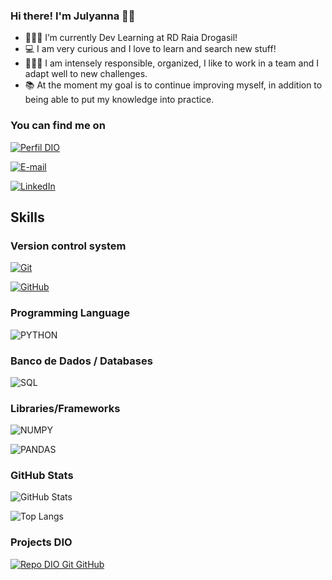### Hi there! I'm Julyanna 👋👋

- 👩🏻‍💻 I’m currently Dev Learning at RD Raia Drogasil!
- 💻 I am very curious and I love to learn and search new stuff!
- 🙋🏻‍♀️ I am intensely responsible, organized, I like to work in a team and I adapt well to new challenges.
- 📚 At the moment my goal is to continue improving myself, in addition to being able to put my knowledge into practice.

### You can find me on
[![Perfil DIO](https://img.shields.io/badge/-Meu%20Perfil%20na%20DIO-30A3DC?style=for-the-badge)](https://www.dio.me/users/julyannac98/)

[![E-mail](https://img.shields.io/badge/-Email-f7f7f7?style=for-the-badge&logo=microsoft-outlook&logoColor=pink)](mailto:julyannac98@gmail.com)

[![LinkedIn](https://img.shields.io/badge/linkedin-%230077B5.svg?style=for-the-badge&logo=linkedin&logoColor=white)](https://www.linkedin.com/in/julyanna-andrade/)


## Skills

### Version control system

[![Git](https://img.shields.io/badge/Git-E34F26?style=for-the-badge&logo=git&logoColor=white)](https://git-scm.com/doc) 

[![GitHub](https://img.shields.io/badge/GitHub-f7f7f7?style=for-the-badge&logo=github&logoColor=30A3DC)](https://docs.github.com/)

### Programming Language
![PYTHON](https://img.shields.io/badge/Python-3776AB?style=for-the-badge&logo=python&logoColor=white)
### Banco de Dados / Databases

![SQL](https://img.shields.io/badge/SQL-f7f7f7?style=for-the-badge&logo=mysql&logoColor=%2300f)

### Libraries/Frameworks
![NUMPY](https://img.shields.io/badge/Numpy-777BB4?style=for-the-badge&logo=numpy&logoColor=white)

![PANDAS](https://img.shields.io/badge/Pandas-2C2D72?style=for-the-badge&logo=pandas&logoColor=white)

### GitHub Stats
![GitHub Stats](https://github-readme-stats.vercel.app/api?username=JulyannaC&theme=transparent&bg_color=white&border_color=black&show_icons=true&icon_color=pink&title_color=E94D5F&text_color=black&hide_title=true)

![Top Langs](https://github-readme-stats-git-masterrstaa-rickstaa.vercel.app/api/top-langs/?username=JulyannaC&layout=compact&bg_color=white&border_color=black&title_color=E94D5F&text_color=black)

### Projects DIO
[![Repo DIO Git GitHub](https://github-readme-stats.vercel.app/api/pin/?username=JulyannaC&repo=dio-lab-open-source&bg_color=white&border_color=black&show_icons=true&icon_color=purple&title_color=pink&text_color=black)](https://github.com/JulyannaC/dio-lab-open-source)

